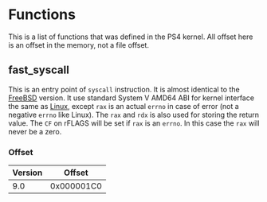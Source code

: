 # Functions

This is a list of functions that was defined in the PS4 kernel. All offset here is an offset in the memory, not a file offset.

## fast_syscall

This is an entry point of `syscall` instruction. It is almost identical to the [FreeBSD](https://github.com/freebsd/freebsd-src/blob/release/9.1.0/sys/amd64/amd64/exception.S#L346) version. It use standard System V AMD64 ABI for kernel interface the same as [Linux](https://stackoverflow.com/a/2538212/1829232), except `rax` is an actual `errno` in case of error (not a negative `errno` like Linux). The `rax` and `rdx` is also used for storing the return value. The `CF` on rFLAGS will be set if `rax` is an `errno`. In this case the `rax` will never be a zero.

### Offset

| Version | Offset     |
| ------- | ---------- |
| 9.0     | 0x000001C0 |

